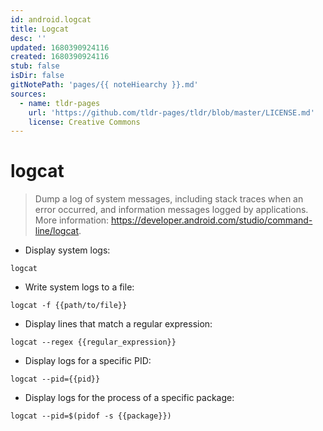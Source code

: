 ```yaml
---
id: android.logcat
title: Logcat
desc: ''
updated: 1680390924116
created: 1680390924116
stub: false
isDir: false
gitNotePath: 'pages/{{ noteHiearchy }}.md'
sources:
  - name: tldr-pages
    url: 'https://github.com/tldr-pages/tldr/blob/master/LICENSE.md'
    license: Creative Commons
---
```

# logcat

> Dump a log of system messages, including stack traces when an error occurred, and information messages logged by applications.
> More information: <https://developer.android.com/studio/command-line/logcat>.

- Display system logs:

`logcat`

- Write system logs to a file:

`logcat -f {{path/to/file}}`

- Display lines that match a regular expression:

`logcat --regex {{regular_expression}}`

- Display logs for a specific PID:

`logcat --pid={{pid}}`

- Display logs for the process of a specific package:

`logcat --pid=$(pidof -s {{package}})`

